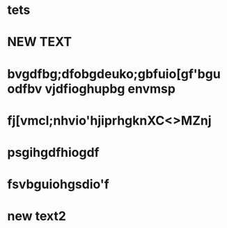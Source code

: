 # tets
# NEW TEXT
# bvgdfbg;dfobgdeuko;gbfuio[gf'bguodfbv vjdfioghupbg envmsp
# fj[vmcl;nhvio'hjiprhgknXC<>MZnj
# psgihgdfhiogdf
# fsvbguiohgsdio'f
# new text2
